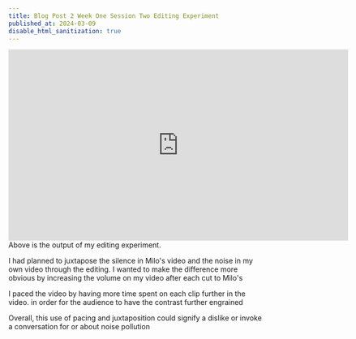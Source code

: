 ```yaml
---
title: Blog Post 2 Week One Session Two Editing Experiment
published_at: 2024-03-09
disable_html_sanitization: true
---
```

<iframe width="670" height="377" src="https://www.youtube.com/embed/nZCIIaQbVTo" title="DMS1 30s Clips Output" frameborder="0" allow="accelerometer; autoplay; clipboard-write; encrypted-media; gyroscope; picture-in-picture; web-share" allowfullscreen></iframe>
Above is the output of my editing experiment.

I had planned to juxtapose the silence in Milo's video and the noise in my own video through the editing.
I wanted to make the difference more obvious by increasing the volume on my video after each cut to Milo's

I paced the video by having more time spent on each clip further in the video. in order for the audience to have the contrast further engrained

Overall, this use of pacing and juxtaposition could signify a dislike or invoke a conversation for or about noise pollution